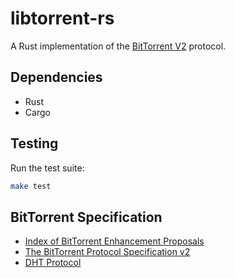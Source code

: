 # libtorrent-rs

A Rust implementation of the [BitTorrent V2](http://bittorrent.org/beps/bep_0052.html) protocol.

## Dependencies
- Rust
- Cargo

## Testing
Run the test suite:
```bash
make test
```

## BitTorrent Specification

- [Index of BitTorrent Enhancement Proposals](http://bittorrent.org/beps/bep_0000.html)
- [The BitTorrent Protocol Specification v2](http://bittorrent.org/beps/bep_0052.html)
- [DHT Protocol](http://bittorrent.org/beps/bep_0005.html)
